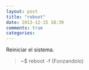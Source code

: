 ```yaml
---
layout: post
title: "reboot"
date: 2013-12-15 18:39
comments: true
categories: 
---
```

Reiniciar el sistema.

>~$ reboot -f (Fonzandolo)

